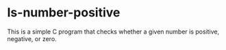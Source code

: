 # Is-number-positive

This is a simple C program that checks whether a given number is positive, negative, or zero.

